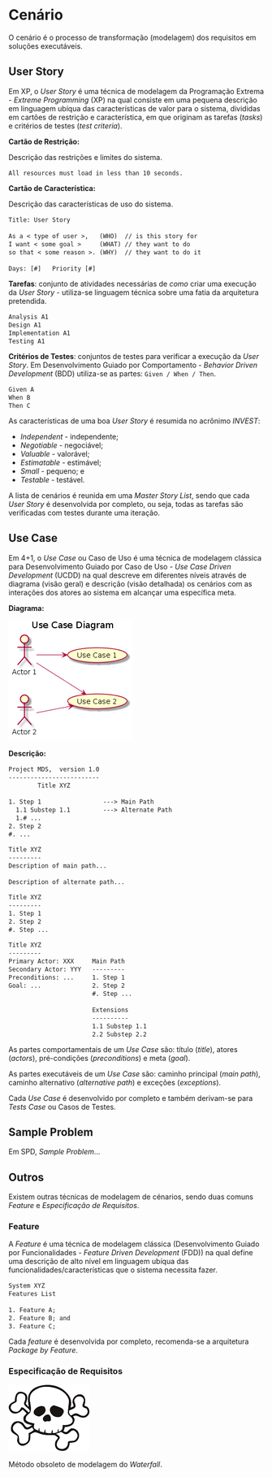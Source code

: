 # Cenário

O cenário é o processo de transformação (modelagem) dos requisitos em soluções executáveis.

## User Story

Em XP, o _User Story_ é uma técnica de modelagem da Programação Extrema - _Extreme Programming_ (XP) na qual consiste em uma pequena descrição em linguagem ubíqua das características de valor para o sistema, divididas em cartões de restrição e característica, em que originam as tarefas (_tasks_) e critérios de testes (_test criteria_).

**Cartão de Restrição:**

Descrição das restrições e limites do sistema.

```
All resources must load in less than 10 seconds.
```

**Cartão de Característica:**

Descrição das características de uso do sistema.

```
Title: User Story

As a < type of user >,   (WHO)  // is this story for
I want < some goal >     (WHAT) // they want to do
so that < some reason >. (WHY)  // they want to do it

Days: [#]   Priority [#]
```

**Tarefas**: conjunto de atividades necessárias de _como_ criar uma execução da _User Story_ - utiliza-se linguagem técnica sobre uma fatia da arquitetura pretendida.

```
Analysis A1
Design A1
Implementation A1
Testing A1
```

**Critérios de Testes**: conjuntos de testes para verificar a execução da _User Story_. Em Desenvolvimento Guiado por Comportamento - _Behavior Driven Development_ (BDD) utiliza-se as partes: `Given / When / Then`.

```
Given A
When B
Then C
```

As características de uma boa _User Story_ é resumida no acrônimo _INVEST_:

* _Independent_ - independente;
* _Negotiable_ - negociável;
* _Valuable_ - valorável;
* _Estimatable_ - estimável;
* _Small_ - pequeno; e
* _Testable_ - testável.

A lista de cenários é reunida em uma _Master Story List_, sendo que cada _User Story_ é desenvolvida por completo, ou seja, todas as tarefas são verificadas com testes durante uma iteração.

## Use Case

Em 4+1, o _Use Case_ ou Caso de Uso é uma técnica de modelagem clássica para Desenvolvimento Guiado por Caso de Uso - _Use Case Driven Development_ (UCDD) na qual descreve em diferentes níveis através de diagrama (visão geral) e descrição (visão detalhada) os cenários com as interações dos atores ao sistema em alcançar uma específica meta.

**Diagrama:**

![](../images/arquitetura-cenario-usecase-1.png)

**Descrição:**

```
Project MDS,  version 1.0
-------------------------
        Title XYZ

1. Step 1                 ---> Main Path
  1.1 Substep 1.1         ---> Alternate Path
  1.# ...
2. Step 2
#. ...
```

```
Title XYZ
---------
Description of main path...

Description of alternate path...
```

```
Title XYZ
---------
1. Step 1
2. Step 2
#. Step ...
```

```
Title XYZ
---------
Primary Actor: XXX     Main Path
Secondary Actor: YYY   ---------
Preconditions: ...     1. Step 1
Goal: ...              2. Step 2
                       #. Step ...

                       Extensions
                       ----------
                       1.1 Substep 1.1
                       2.2 Substep 2.2
```

As partes comportamentais de um _Use Case_ são: título (_title_), atores (_actors_), pré-condições (_preconditions_) e meta (_goal_).

As partes executáveis de um _Use Case_ são: caminho principal (_main path_), caminho alternativo (_alternative path_) e exceções (_exceptions_).

Cada _Use Case_ é desenvolvido por completo e também derivam-se para _Tests Case_ ou Casos de Testes.

## Sample Problem

Em SPD, _Sample Problem_...

## Outros

Existem outras técnicas de modelagem de cénarios, sendo duas comuns _Feature_ e _Especificação de Requisitos_.

### Feature

A _Feature_ é uma técnica de modelagem clássica (Desenvolvimento Guiado por Funcionalidades - _Feature Driven Development_ (FDD)) na qual define uma descrição de alto nível em linguagem ubíqua das funcionalidades/características que o sistema necessita fazer.

```
System XYZ
Features List

1. Feature A;
2. Feature B; and
3. Feature C;
```

Cada _feature_ é desenvolvida por completo, recomenda-se a arquitetura _Package by Feature_.

### Especificação de Requisitos

![](../images/skull.png)

Método obsoleto de modelagem do _Waterfall_.
